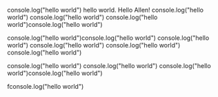 console.log("hello world")
hello world. Hello Allen!
console.log("hello world")
console.log("hello world")
console.log("hello world")console.log("hello world")

console.log("hello world")console.log("hello world")
console.log("hello world")
console.log("hello world")
console.log("hello world")
console.log("hello world")

console.log("hello world")
console.log("hello world")
console.log("hello world")console.log("hello world")


fconsole.log("hello world")


